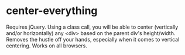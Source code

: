 # center-everything
Requires jQuery. Using a class call, you will be able to center (vertically and/or horizontally) any &lt;div> based on the parent div's height/width. Removes the hustle off your hands, especially when it comes to vertical centering. Works on all browsers. 
